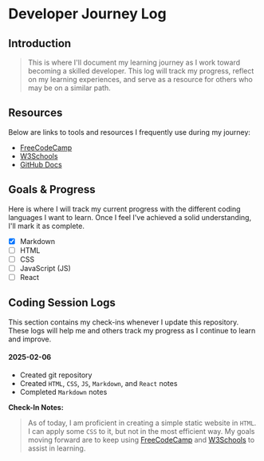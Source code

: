 # Developer Journey Log

## Introduction

> This is where I'll document my learning journey as I work toward becoming a skilled developer. This log will track my progress, reflect on my learning experiences, and serve as a resource for others who may be on a similar path.

## Resources

Below are links to tools and resources I frequently use during my journey:

- [FreeCodeCamp](https://www.freecodecamp.org/)
- [W3Schools](https://www.w3schools.com/)
- [GitHub Docs](https://docs.github.com/)

## Goals & Progress

Here is where I will track my current progress with the different coding languages I want to learn. Once I feel I've achieved a solid understanding, I'll mark it as complete.

- [x] Markdown
- [ ] HTML
- [ ] CSS
- [ ] JavaScript (JS)
- [ ] React

## Coding Session Logs

This section contains my check-ins whenever I update this repository. These logs will help me and others track my progress as I continue to learn and improve.

#### **2025-02-06**

- Created git repository
- Created `HTML`, `CSS`, `JS`, `Markdown`, and `React` notes
- Completed `Markdown` notes

**Check-In Notes:**

> As of today, I am proficient in creating a simple static website in `HTML`. I can apply some `CSS` to it, but not in the most efficient way. My goals moving forward are to keep using [FreeCodeCamp](https://www.freecodecamp.org/) and [W3Schools](https://www.w3schools.com/) to assist in learning.

